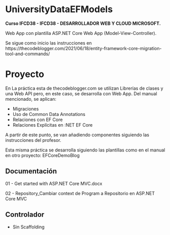 # UniversityDataEFModels
<b>Curso IFCD38 - IFCD38 - DESARROLLADOR WEB Y CLOUD MICROSOFT.</b>
<p>Web App con plantilla ASP.NET Core Web App (Model-View-Controller).</p>
Se sigue como inicio las instrucciones en https://thecodeblogger.com/2021/06/18/entity-framework-core-migration-tool-and-commands/

# Proyecto
En La práctica esta de thecodeblogger.com se utilizan Librerías de clases y una Web API pero, en este caso, se desarrolla con Web App.
Del manual mencionado, se aplican:
- Migraciones
- Uso de Common Data Annotations
- Relaciones con EF Core
- Relaciones Explícitas en :NET EF Core

A partir de este punto, se van añadiendo componentes siguiendo las instrucciones del profesor.

Esta misma práctica se desarrolla siguiendo las plantillas como en el manual en otro proyecto: EFCoreDemoBlog
## Documentación
<p>01 - Get started with ASP.NET Core MVC.docx</p>
<p>02 - Repository_Cambiar context de Program a Repositorio en ASP.NET Core MVC</p>

## Controlador
- Sin Scaffolding
